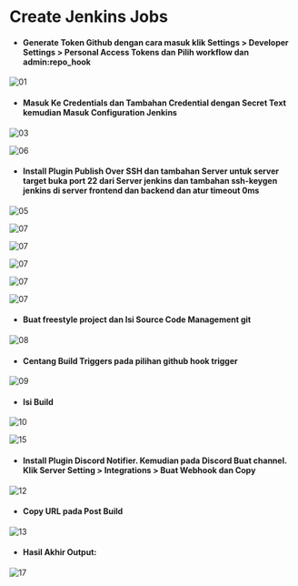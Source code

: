 # Create Jenkins Jobs

* #### Generate Token Github dengan cara masuk klik Settings > Developer Settings > Personal Access Tokens dan Pilih workflow dan admin:repo_hook
![01](assets/Selection_709.png)


* #### Masuk Ke Credentials dan Tambahan Credential dengan Secret Text kemudian Masuk Configuration Jenkins
![03](assets/Selection_710.png)


![06](assets/Selection_711.png)

* #### Install Plugin Publish Over SSH dan tambahan Server untuk server target buka port 22 dari Server jenkins dan tambahan ssh-keygen jenkins di server frontend dan backend dan atur timeout 0ms
![05](assets/Selection_712.png)



![07](assets/Selection_713.png)



![07](assets/Selection_714.png)


![07](assets/Selection_715.png)


![07](assets/Selection_716.png)


![07](assets/Selection_717.png)


* #### Buat freestyle project dan Isi Source Code Management git
![08](assets/Selection_722.png)



* #### Centang Build Triggers pada pilihan github hook trigger
![09](assets/Selection_720.png)

* #### Isi Build
![10](assets/Selection_721.png)



![15](assets/Selection_723.png)

* #### Install Plugin Discord Notifier. Kemudian pada Discord Buat channel. Klik Server Setting > Integrations > Buat Webhook dan Copy
![12](assets/Selection_724.png)

* #### Copy URL pada Post Build
![13](assets/Selection_726.png)


* #### Hasil Akhir Output:
![17](assets/Selection_725.png)